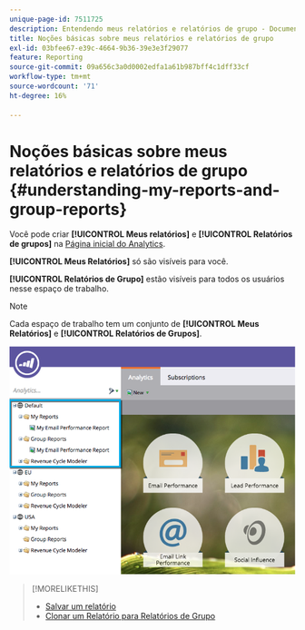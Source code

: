 ```yaml
---
unique-page-id: 7511725
description: Entendendo meus relatórios e relatórios de grupo - Documentação do Marketo - Documentação do produto
title: Noções básicas sobre meus relatórios e relatórios de grupo
exl-id: 03bfee67-e39c-4664-9b36-39e3e3f29077
feature: Reporting
source-git-commit: 09a656c3a0d0002edfa1a61b987bff4c1dff33cf
workflow-type: tm+mt
source-wordcount: '71'
ht-degree: 16%

---
```


# Noções básicas sobre meus relatórios e relatórios de grupo {#understanding-my-reports-and-group-reports}

Você pode criar **[!UICONTROL Meus relatórios]** e **[!UICONTROL Relatórios de grupos]** na [Página inicial do Analytics](/help/marketo/product-docs/reporting/basic-reporting/creating-reports/navigating-the-analytics-home-page.md).

**[!UICONTROL Meus Relatórios]** só são visíveis para você.

**[!UICONTROL Relatórios de Grupo]** estão visíveis para todos os usuários nesse espaço de trabalho.

>[!NOTE]
>
>Cada espaço de trabalho tem um conjunto de **[!UICONTROL Meus Relatórios]** e **[!UICONTROL Relatórios de Grupos]**.

![](assets/image2015-4-21-14-3a41-3a22.png)

>[!MORELIKETHIS]
>
>* [Salvar um relatório](/help/marketo/product-docs/reporting/basic-reporting/creating-reports/save-a-report.md)
>* [Clonar um Relatório para Relatórios de Grupo](/help/marketo/product-docs/reporting/basic-reporting/report-activity/clone-a-report-to-group-reports.md)
